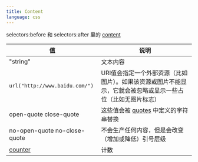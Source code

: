 ```yaml
---
title: Content
language: css
---
```


selectors:before 和 selectors:after 里的 [content](https://developer.mozilla.org/zh-CN/docs/Web/CSS/content)

|值|说明|
|--|----|
|"string"|文本内容|
|`url("http://www.baidu.com/")`|URI值会指定一个外部资源（比如图片）。如果该资源或图片不能显示，它就会被忽略或显示一些占位（比如无图片标志）|
|open-quote close-quote|这些值会被 [quotes](https://developer.mozilla.org/zh-CN/docs/Web/CSS/quotes) 中定义的字符串替换|
|no-open-quote no-close-quote|不会生产任何内容，但是会改变（增加或降低）引号层级|
|[counter](http://www.w3schools.com/css/css_counters.asp)|计数|
